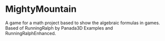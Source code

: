 # MightyMountain
A game for a math project based to show the algebraic formulas in games. Based of RunningRalph by Panada3D Examples and RunningRalphEnhanced. 
